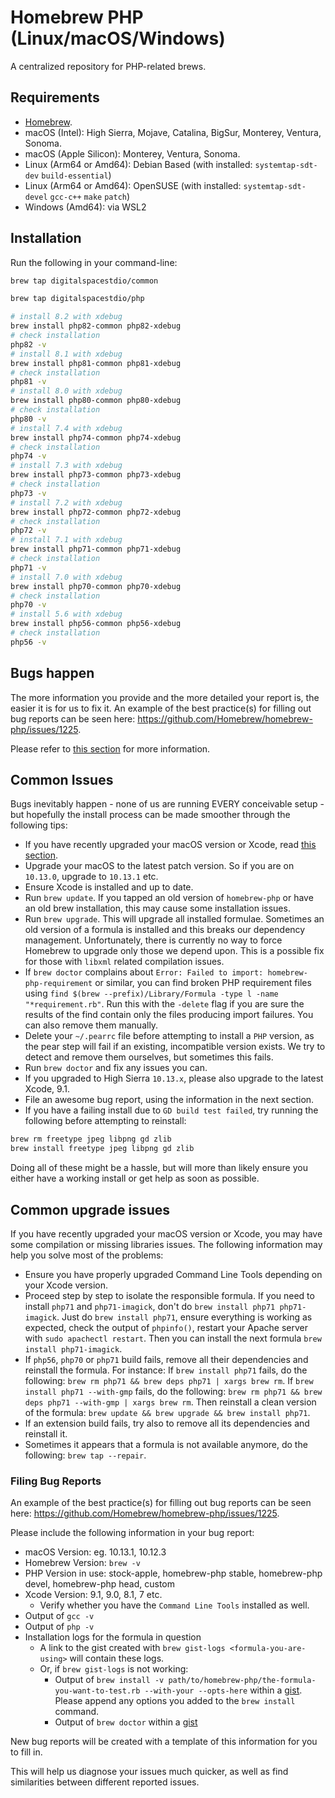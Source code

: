 # Homebrew PHP (Linux/macOS/Windows)

A centralized repository for PHP-related brews.

## Requirements

* [Homebrew](https://brew.sh/). 
* macOS (Intel): High Sierra, Mojave, Catalina, BigSur, Monterey, Ventura, Sonoma.
* macOS (Apple Silicon): Monterey, Ventura, Sonoma.  
* Linux (Arm64 or Amd64): Debian Based (with installed: `systemtap-sdt-dev` `build-essential`)
* Linux (Arm64 or Amd64): OpenSUSE (with installed: `systemtap-sdt-devel` `gcc-c++` `make` `patch`)
* Windows (Amd64): via WSL2

## Installation

Run the following in your command-line:

```sh
brew tap digitalspacestdio/common
```

```sh
brew tap digitalspacestdio/php
```

```sh
# install 8.2 with xdebug
brew install php82-common php82-xdebug
# check installation
php82 -v
# install 8.1 with xdebug
brew install php81-common php81-xdebug
# check installation
php81 -v
# install 8.0 with xdebug
brew install php80-common php80-xdebug
# check installation
php80 -v
# install 7.4 with xdebug
brew install php74-common php74-xdebug
# check installation
php74 -v
# install 7.3 with xdebug
brew install php73-common php73-xdebug
# check installation
php73 -v
# install 7.2 with xdebug
brew install php72-common php72-xdebug
# check installation
php72 -v
# install 7.1 with xdebug
brew install php71-common php71-xdebug
# check installation
php71 -v
# install 7.0 with xdebug
brew install php70-common php70-xdebug
# check installation
php70 -v
# install 5.6 with xdebug
brew install php56-common php56-xdebug
# check installation
php56 -v
```

## Bugs happen

The more information you provide and the more detailed your report is, the easier it is for us to fix it.
An example of the best practice(s) for filling out bug reports can be seen here: https://github.com/Homebrew/homebrew-php/issues/1225.

Please refer to [this section](#filing-bug-reports) for more information.

## Common Issues

Bugs inevitably happen - none of us are running EVERY conceivable setup - but hopefully the install process can be made smoother through the following tips:

- If you have recently upgraded your macOS version or Xcode, read [this section](#common-upgrade-issues).
- Upgrade your macOS to the latest patch version. So if you are on `10.13.0`, upgrade to `10.13.1` etc.
- Ensure Xcode is installed and up to date.
- Run `brew update`. If you tapped an old version of `homebrew-php` or have an old brew installation, this may cause some installation issues.
- Run `brew upgrade`. This will upgrade all installed formulae. Sometimes an old version of a formula is installed and this breaks our dependency management. Unfortunately, there is currently no way to force Homebrew to upgrade only those we depend upon. This is a possible fix for those with `libxml` related compilation issues.
- If `brew doctor` complains about `Error: Failed to import: homebrew-php-requirement` or similar, you can find broken PHP requirement files using `find $(brew --prefix)/Library/Formula -type l -name "*requirement.rb"`. Run this with the `-delete` flag if you are sure the results of the find contain only the files producing import failures. You can also remove them manually.
- Delete your `~/.pearrc` file before attempting to install a `PHP` version, as the pear step will fail if an existing, incompatible version exists. We try to detect and remove them ourselves, but sometimes this fails.
- Run `brew doctor` and fix any issues you can.
- If you upgraded to High Sierra `10.13.x`, please also upgrade to the latest Xcode, 9.1.
- File an awesome bug report, using the information in the next section.
- If you have a failing install due to `GD build test failed`, try running the following before attempting to reinstall:

```sh
brew rm freetype jpeg libpng gd zlib
brew install freetype jpeg libpng gd zlib
```

Doing all of these might be a hassle, but will more than likely ensure you either have a working install or get help as soon as possible.

## Common upgrade issues

If you have recently upgraded your macOS version or Xcode, you may have some compilation or missing libraries issues. The following information may help you solve most of the problems:

- Ensure you have properly upgraded Command Line Tools depending on your Xcode version.
- Proceed step by step to isolate the responsible formula. If you need to install `php71` and `php71-imagick`, don't do `brew install php71 php71-imagick`. Just do `brew install php71`, ensure everything is working as expected, check the output of `phpinfo()`, restart your Apache server with `sudo apachectl restart`. Then you can install the next formula `brew install php71-imagick`.
- If `php56`, `php70` or `php71` build fails, remove all their dependencies and reinstall the formula. For instance: If `brew install php71` fails, do the following: `brew rm php71 && brew deps php71 | xargs brew rm`. If `brew install php71 --with-gmp` fails, do the following: `brew rm php71 && brew deps php71 --with-gmp | xargs brew rm`. Then reinstall a clean version of the formula: `brew update && brew upgrade && brew install php71`.
- If an extension build fails, try also to remove all its dependencies and reinstall it.
- Sometimes it appears that a formula is not available anymore, do the following: `brew tap --repair`.

### Filing Bug Reports

An example of the best practice(s) for filling out bug reports can be seen here: https://github.com/Homebrew/homebrew-php/issues/1225.

Please include the following information in your bug report:

- macOS Version: eg. 10.13.1, 10.12.3
- Homebrew Version: `brew -v`
- PHP Version in use: stock-apple, homebrew-php stable, homebrew-php devel, homebrew-php head, custom
- Xcode Version: 9.1, 9.0, 8.1, 7 etc.
  - Verify whether you have the `Command Line Tools` installed as well.
- Output of `gcc -v`
- Output of `php -v`
- Installation logs for the formula in question
  - A link to the gist created with `brew gist-logs <formula-you-are-using>` will contain these logs.
  - Or, if `brew gist-logs` is not working:
    - Output of `brew install -v path/to/homebrew-php/the-formula-you-want-to-test.rb --with-your --opts-here` within a [gist](https://gist.github.com). Please append any options you added to the `brew install` command.
    - Output of `brew doctor` within a [gist](https://gist.github.com)

New bug reports will be created with a template of this information for you to fill in.


This will help us diagnose your issues much quicker, as well as find similarities between different reported issues.
